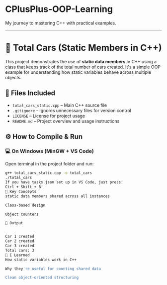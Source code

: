 # CPlusPlus-OOP-Learning  
My journey to mastering C++ with practical examples.

---

# 🚗 Total Cars (Static Members in C++)

This project demonstrates the use of **static data members** in C++ using a class that keeps track of the total number of cars created. It's a simple OOP example for understanding how static variables behave across multiple objects.

## 📂 Files Included

- `total_cars_static.cpp` – Main C++ source file
- `.gitignore` – Ignores unnecessary files for version control
- `LICENSE` – License for project usage
- `README.md` – Project overview and usage instructions

## ⚙️ How to Compile & Run

### 💻 On Windows (MinGW + VS Code)

Open terminal in the project folder and run:

```bash
g++ total_cars_static.cpp -o total_cars
./total_cars
If you have tasks.json set up in VS Code, just press:
Ctrl + Shift + B
📌 Key Concepts
static data members shared across all instances

Class-based design

Object counters

🧪 Output


Car 1 created
Car 2 created
Car 3 created
Total cars: 3
🧠 I Learned
How static variables work in C++

Why they're useful for counting shared data

Clean object-oriented structuring


